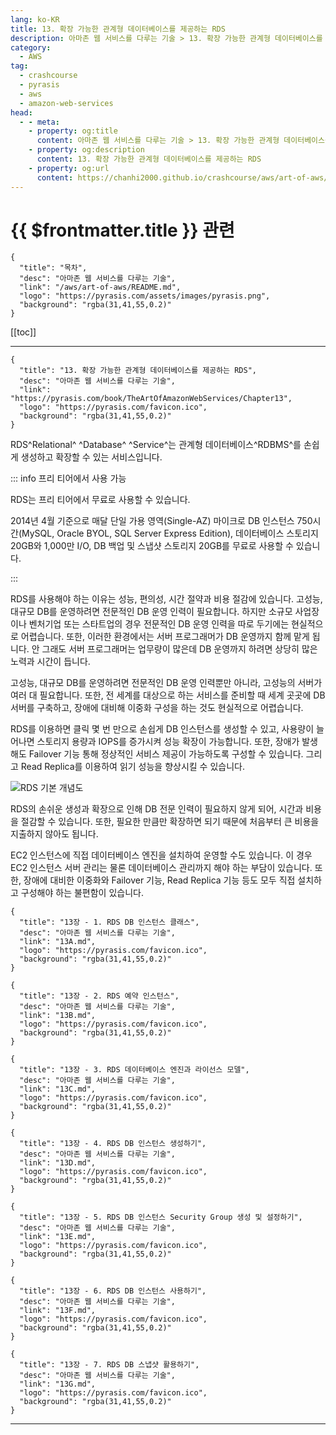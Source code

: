 ```yaml
---
lang: ko-KR
title: 13. 확장 가능한 관계형 데이터베이스를 제공하는 RDS
description: 아마존 웹 서비스를 다루는 기술 > 13. 확장 가능한 관계형 데이터베이스를 제공하는 RDS
category:
  - AWS
tag: 
  - crashcourse
  - pyrasis
  - aws 
  - amazon-web-services
head:
  - - meta:
    - property: og:title
      content: 아마존 웹 서비스를 다루는 기술 > 13. 확장 가능한 관계형 데이터베이스를 제공하는 RDS
    - property: og:description
      content: 13. 확장 가능한 관계형 데이터베이스를 제공하는 RDS
    - property: og:url
      content: https://chanhi2000.github.io/crashcourse/aws/art-of-aws/13.html
---
```


# {{ $frontmatter.title }} 관련

```component VPCard
{
  "title": "목차",
  "desc": "아마존 웹 서비스를 다루는 기술",
  "link": "/aws/art-of-aws/README.md",
  "logo": "https://pyrasis.com/assets/images/pyrasis.png",
  "background": "rgba(31,41,55,0.2)"
}
```

[[toc]]

---

```component VPCard
{
  "title": "13. 확장 가능한 관계형 데이터베이스를 제공하는 RDS",
  "desc": "아마존 웹 서비스를 다루는 기술",
  "link": "https://pyrasis.com/book/TheArtOfAmazonWebServices/Chapter13",
  "logo": "https://pyrasis.com/favicon.ico",
  "background": "rgba(31,41,55,0.2)"
}
```

RDS^Relational^ ^Database^ ^Service^는 관계형 데이터베이스^RDBMS^를 손쉽게 생성하고 확장할 수 있는 서비스입니다.

::: info 프리 티어에서 사용 가능

RDS는 프리 티어에서 무료로 사용할 수 있습니다.

2014년 4월 기준으로 매달 단일 가용 영역(Single-AZ) 마이크로 DB 인스턴스 750시간(MySQL, Oracle BYOL, SQL Server Express Edition), 데이터베이스 스토리지 20GB와 1,000만 I/O, DB 백업 및 스냅샷 스토리지 20GB를 무료로 사용할 수 있습니다.

:::

RDS를 사용해야 하는 이유는 성능, 편의성, 시간 절약과 비용 절감에 있습니다. 고성능, 대규모 DB를 운영하려면 전문적인 DB 운영 인력이 필요합니다. 하지만 소규모 사업장이나 벤처기업 또는 스타트업의 경우 전문적인 DB 운영 인력을 따로 두기에는 현실적으로 어렵습니다. 또한, 이러한 환경에서는 서버 프로그래머가 DB 운영까지 함께 맡게 됩니다. 안 그래도 서버 프로그래머는 업무량이 많은데 DB 운영까지 하려면 상당히 많은 노력과 시간이 듭니다.

고성능, 대규모 DB를 운영하려면 전문적인 DB 운영 인력뿐만 아니라, 고성능의 서버가 여러 대 필요합니다. 또한, 전 세계를 대상으로 하는 서비스를 준비할 때 세계 곳곳에 DB 서버를 구축하고, 장애에 대비해 이중화 구성을 하는 것도 현실적으로 어렵습니다.

RDS를 이용하면 클릭 몇 번 만으로 손쉽게 DB 인스턴스를 생성할 수 있고, 사용량이 늘어나면 스토리지 용량과 IOPS를 증가시켜 성능 확장이 가능합니다. 또한, 장애가 발생해도 Failover 기능 통해 정상적인 서비스 제공이 가능하도록 구성할 수 있습니다. 그리고 Read Replica를 이용하여 읽기 성능을 향상시킬 수 있습니다.

![RDS 기본 개념도](https://pyrasis.com/assets/images/TheArtOfAmazonWebServicesChapter13/1.png)

RDS의 손쉬운 생성과 확장으로 인해 DB 전문 인력이 필요하지 않게 되어, 시간과 비용을 절감할 수 있습니다. 또한, 필요한 만큼만 확장하면 되기 때문에 처음부터 큰 비용을 지출하지 않아도 됩니다.

EC2 인스턴스에 직접 데이터베이스 엔진을 설치하여 운영할 수도 있습니다. 이 경우 EC2 인스턴스 서버 관리는 물론 데이터베이스 관리까지 해야 하는 부담이 있습니다. 또한, 장애에 대비한 이중화와 Failover 기능, Read Replica 기능 등도 모두 직접 설치하고 구성해야 하는 불편함이 있습니다.

```component VPCard
{
  "title": "13장 - 1. RDS DB 인스턴스 클래스",
  "desc": "아마존 웹 서비스를 다루는 기술",
  "link": "13A.md",
  "logo": "https://pyrasis.com/favicon.ico",
  "background": "rgba(31,41,55,0.2)"
}
```

```component VPCard
{
  "title": "13장 - 2. RDS 예약 인스턴스",
  "desc": "아마존 웹 서비스를 다루는 기술",
  "link": "13B.md",
  "logo": "https://pyrasis.com/favicon.ico",
  "background": "rgba(31,41,55,0.2)"
}
```

```component VPCard
{
  "title": "13장 - 3. RDS 데이터베이스 엔진과 라이선스 모델",
  "desc": "아마존 웹 서비스를 다루는 기술",
  "link": "13C.md",
  "logo": "https://pyrasis.com/favicon.ico",
  "background": "rgba(31,41,55,0.2)"
}
```

```component VPCard
{
  "title": "13장 - 4. RDS DB 인스턴스 생성하기",
  "desc": "아마존 웹 서비스를 다루는 기술",
  "link": "13D.md",
  "logo": "https://pyrasis.com/favicon.ico",
  "background": "rgba(31,41,55,0.2)"
}
```

```component VPCard
{
  "title": "13장 - 5. RDS DB 인스턴스 Security Group 생성 및 설정하기",
  "desc": "아마존 웹 서비스를 다루는 기술",
  "link": "13E.md",
  "logo": "https://pyrasis.com/favicon.ico",
  "background": "rgba(31,41,55,0.2)"
}
```

```component VPCard
{
  "title": "13장 - 6. RDS DB 인스턴스 사용하기",
  "desc": "아마존 웹 서비스를 다루는 기술",
  "link": "13F.md",
  "logo": "https://pyrasis.com/favicon.ico",
  "background": "rgba(31,41,55,0.2)"
}
```

```component VPCard
{
  "title": "13장 - 7. RDS DB 스냅샷 활용하기",
  "desc": "아마존 웹 서비스를 다루는 기술",
  "link": "13G.md",
  "logo": "https://pyrasis.com/favicon.ico",
  "background": "rgba(31,41,55,0.2)"
}
```


---

<TagLinks />